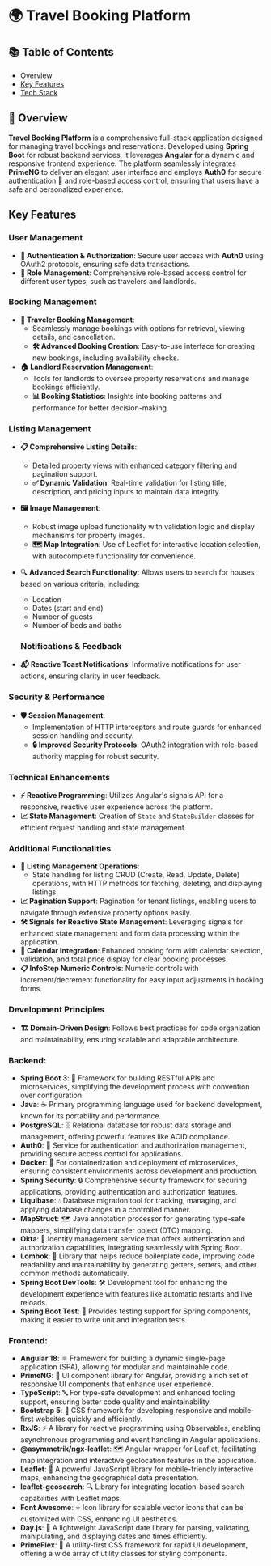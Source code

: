 # 🌍 Travel Booking Platform

## 📚 Table of Contents
- [Overview](#overview)
- [Key Features](#key-features)
- [Tech Stack](#tech-stack)

## 📝 Overview
**Travel Booking Platform** is a comprehensive full-stack application designed for managing travel bookings and reservations. Developed using **Spring Boot** for robust backend services, it leverages **Angular** for a dynamic and responsive frontend experience. The platform seamlessly integrates **PrimeNG** to deliver an elegant user interface and employs **Auth0** for secure authentication 🔑 and role-based access control, ensuring that users have a safe and personalized experience.


## Key Features

### User Management
- **🔐 Authentication & Authorization**: Secure user access with **Auth0** using OAuth2 protocols, ensuring safe data transactions.
- **👥 Role Management**: Comprehensive role-based access control for different user types, such as travelers and landlords.

### Booking Management
- **📅 Traveler Booking Management**: 
  - Seamlessly manage bookings with options for retrieval, viewing details, and cancellation.
  - **🛠️ Advanced Booking Creation**: Easy-to-use interface for creating new bookings, including availability checks.
- **🏠 Landlord Reservation Management**: 
  - Tools for landlords to oversee property reservations and manage bookings efficiently.
  - **📊 Booking Statistics**: Insights into booking patterns and performance for better decision-making.

### Listing Management
- **📋 Comprehensive Listing Details**: 
  - Detailed property views with enhanced category filtering and pagination support.
  - **✅ Dynamic Validation**: Real-time validation for listing title, description, and pricing inputs to maintain data integrity.
- **🖼️ Image Management**: 
  - Robust image upload functionality with validation logic and display mechanisms for property images.
  - **🗺️ Map Integration**: Use of Leaflet for interactive location selection, with autocomplete functionality for convenience.

- 🔍 **Advanced Search Functionality**: Allows users to search for houses based on various criteria, including:
  - Location
  - Dates (start and end)
  - Number of guests
  - Number of beds and baths

  ### Notifications & Feedback
- **📬 Reactive Toast Notifications**: Informative notifications for user actions, ensuring clarity in user feedback.

### Security & Performance
- **🛡️ Session Management**: 
  - Implementation of HTTP interceptors and route guards for enhanced session handling and security.
  - **🔒 Improved Security Protocols**: OAuth2 integration with role-based authority mapping for robust security.

### Technical Enhancements
- **⚡ Reactive Programming**: Utilizes Angular's signals API for a responsive, reactive user experience across the platform.
- **📈 State Management**: Creation of `State` and `StateBuilder` classes for efficient request handling and state management.

### Additional Functionalities
- **🔄 Listing Management Operations**: 
  - State handling for listing CRUD (Create, Read, Update, Delete) operations, with HTTP methods for fetching, deleting, and displaying listings.
- **📈 Pagination Support**: Pagination for tenant listings, enabling users to navigate through extensive property options easily.
- **🛠️ Signals for Reactive State Management**: Leveraging signals for enhanced state management and form data processing within the application.
- **📅 Calendar Integration**: Enhanced booking form with calendar selection, validation, and total price display for clear booking processes.
- **📋 InfoStep Numeric Controls**: Numeric controls with increment/decrement functionality for easy input adjustments in booking forms.


### Development Principles
- **🏗️ Domain-Driven Design**: Follows best practices for code organization and maintainability, ensuring scalable and adaptable architecture.

### **Backend**:
- **Spring Boot 3**: 🥇 Framework for building RESTful APIs and microservices, simplifying the development process with convention over configuration.
- **Java**: ☕ Primary programming language used for backend development, known for its portability and performance.
- **PostgreSQL**: 🗄️ Relational database for robust data storage and management, offering powerful features like ACID compliance.
- **Auth0**: 🔑 Service for authentication and authorization management, providing secure access control for applications.
- **Docker**: 🐳 For containerization and deployment of microservices, ensuring consistent environments across development and production.
- **Spring Security**: 🔒 Comprehensive security framework for securing applications, providing authentication and authorization features.
- **Liquibase**: 💧 Database migration tool for tracking, managing, and applying database changes in a controlled manner.
- **MapStruct**: 🗺️ Java annotation processor for generating type-safe mappers, simplifying data transfer object (DTO) mapping.
- **Okta**: 👤 Identity management service that offers authentication and authorization capabilities, integrating seamlessly with Spring Boot.
- **Lombok**: 📜 Library that helps reduce boilerplate code, improving code readability and maintainability by generating getters, setters, and other common methods automatically.
- **Spring Boot DevTools**: 🛠️ Development tool for enhancing the development experience with features like automatic restarts and live reloads.
- **Spring Boot Test**: 🧪 Provides testing support for Spring components, making it easier to write unit and integration tests.

### **Frontend**:
- **Angular 18**: ⚛️ Framework for building a dynamic single-page application (SPA), allowing for modular and maintainable code.
- **PrimeNG**: 🎨 UI component library for Angular, providing a rich set of responsive UI components that enhance user experience.
- **TypeScript**: 🔤 For type-safe development and enhanced tooling support, ensuring better code quality and maintainability.
- **Bootstrap 5**: 🚀 CSS framework for developing responsive and mobile-first websites quickly and efficiently.
- **RxJS**: ⚡ A library for reactive programming using Observables, enabling asynchronous programming and event handling in Angular applications.
- **@asymmetrik/ngx-leaflet**: 🗺️ Angular wrapper for Leaflet, facilitating map integration and interactive geolocation features in the application.
- **Leaflet**: 📍 A powerful JavaScript library for mobile-friendly interactive maps, enhancing the geographical data presentation.
- **leaflet-geosearch**: 🔍 Library for integrating location-based search capabilities with Leaflet maps.
- **Font Awesome**: ⭐ Icon library for scalable vector icons that can be customized with CSS, enhancing UI aesthetics.
- **Day.js**: 📅 A lightweight JavaScript date library for parsing, validating, manipulating, and displaying dates and times efficiently.
- **PrimeFlex**: 💪 A utility-first CSS framework for rapid UI development, offering a wide array of utility classes for styling components.


